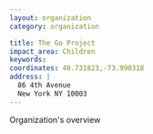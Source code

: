 ```yaml
---
layout: organization
category: organization

title: The Go Project
impact_area: Children
keywords: 
coordinates: 40.731823,-73.990318
address: |
  86 4th Avenue
  New York NY 10003
---
```

Organization's overview
